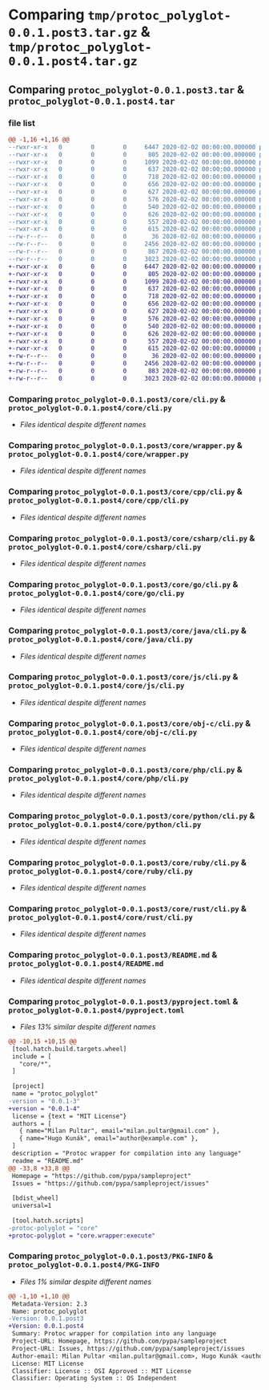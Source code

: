 # Comparing `tmp/protoc_polyglot-0.0.1.post3.tar.gz` & `tmp/protoc_polyglot-0.0.1.post4.tar.gz`

## Comparing `protoc_polyglot-0.0.1.post3.tar` & `protoc_polyglot-0.0.1.post4.tar`

### file list

```diff
@@ -1,16 +1,16 @@
--rwxr-xr-x   0        0        0     6447 2020-02-02 00:00:00.000000 protoc_polyglot-0.0.1.post3/core/cli.py
--rwxr-xr-x   0        0        0      805 2020-02-02 00:00:00.000000 protoc_polyglot-0.0.1.post3/core/wrapper.py
--rwxr-xr-x   0        0        0     1099 2020-02-02 00:00:00.000000 protoc_polyglot-0.0.1.post3/core/cpp/cli.py
--rwxr-xr-x   0        0        0      637 2020-02-02 00:00:00.000000 protoc_polyglot-0.0.1.post3/core/csharp/cli.py
--rwxr-xr-x   0        0        0      718 2020-02-02 00:00:00.000000 protoc_polyglot-0.0.1.post3/core/go/cli.py
--rwxr-xr-x   0        0        0      656 2020-02-02 00:00:00.000000 protoc_polyglot-0.0.1.post3/core/java/cli.py
--rwxr-xr-x   0        0        0      627 2020-02-02 00:00:00.000000 protoc_polyglot-0.0.1.post3/core/js/cli.py
--rwxr-xr-x   0        0        0      576 2020-02-02 00:00:00.000000 protoc_polyglot-0.0.1.post3/core/obj-c/cli.py
--rwxr-xr-x   0        0        0      540 2020-02-02 00:00:00.000000 protoc_polyglot-0.0.1.post3/core/php/cli.py
--rwxr-xr-x   0        0        0      626 2020-02-02 00:00:00.000000 protoc_polyglot-0.0.1.post3/core/python/cli.py
--rwxr-xr-x   0        0        0      557 2020-02-02 00:00:00.000000 protoc_polyglot-0.0.1.post3/core/ruby/cli.py
--rwxr-xr-x   0        0        0      615 2020-02-02 00:00:00.000000 protoc_polyglot-0.0.1.post3/core/rust/cli.py
--rw-r--r--   0        0        0       36 2020-02-02 00:00:00.000000 protoc_polyglot-0.0.1.post3/.gitignore
--rw-r--r--   0        0        0     2456 2020-02-02 00:00:00.000000 protoc_polyglot-0.0.1.post3/README.md
--rw-r--r--   0        0        0      867 2020-02-02 00:00:00.000000 protoc_polyglot-0.0.1.post3/pyproject.toml
--rw-r--r--   0        0        0     3023 2020-02-02 00:00:00.000000 protoc_polyglot-0.0.1.post3/PKG-INFO
+-rwxr-xr-x   0        0        0     6447 2020-02-02 00:00:00.000000 protoc_polyglot-0.0.1.post4/core/cli.py
+-rwxr-xr-x   0        0        0      805 2020-02-02 00:00:00.000000 protoc_polyglot-0.0.1.post4/core/wrapper.py
+-rwxr-xr-x   0        0        0     1099 2020-02-02 00:00:00.000000 protoc_polyglot-0.0.1.post4/core/cpp/cli.py
+-rwxr-xr-x   0        0        0      637 2020-02-02 00:00:00.000000 protoc_polyglot-0.0.1.post4/core/csharp/cli.py
+-rwxr-xr-x   0        0        0      718 2020-02-02 00:00:00.000000 protoc_polyglot-0.0.1.post4/core/go/cli.py
+-rwxr-xr-x   0        0        0      656 2020-02-02 00:00:00.000000 protoc_polyglot-0.0.1.post4/core/java/cli.py
+-rwxr-xr-x   0        0        0      627 2020-02-02 00:00:00.000000 protoc_polyglot-0.0.1.post4/core/js/cli.py
+-rwxr-xr-x   0        0        0      576 2020-02-02 00:00:00.000000 protoc_polyglot-0.0.1.post4/core/obj-c/cli.py
+-rwxr-xr-x   0        0        0      540 2020-02-02 00:00:00.000000 protoc_polyglot-0.0.1.post4/core/php/cli.py
+-rwxr-xr-x   0        0        0      626 2020-02-02 00:00:00.000000 protoc_polyglot-0.0.1.post4/core/python/cli.py
+-rwxr-xr-x   0        0        0      557 2020-02-02 00:00:00.000000 protoc_polyglot-0.0.1.post4/core/ruby/cli.py
+-rwxr-xr-x   0        0        0      615 2020-02-02 00:00:00.000000 protoc_polyglot-0.0.1.post4/core/rust/cli.py
+-rw-r--r--   0        0        0       36 2020-02-02 00:00:00.000000 protoc_polyglot-0.0.1.post4/.gitignore
+-rw-r--r--   0        0        0     2456 2020-02-02 00:00:00.000000 protoc_polyglot-0.0.1.post4/README.md
+-rw-r--r--   0        0        0      883 2020-02-02 00:00:00.000000 protoc_polyglot-0.0.1.post4/pyproject.toml
+-rw-r--r--   0        0        0     3023 2020-02-02 00:00:00.000000 protoc_polyglot-0.0.1.post4/PKG-INFO
```

### Comparing `protoc_polyglot-0.0.1.post3/core/cli.py` & `protoc_polyglot-0.0.1.post4/core/cli.py`

 * *Files identical despite different names*

### Comparing `protoc_polyglot-0.0.1.post3/core/wrapper.py` & `protoc_polyglot-0.0.1.post4/core/wrapper.py`

 * *Files identical despite different names*

### Comparing `protoc_polyglot-0.0.1.post3/core/cpp/cli.py` & `protoc_polyglot-0.0.1.post4/core/cpp/cli.py`

 * *Files identical despite different names*

### Comparing `protoc_polyglot-0.0.1.post3/core/csharp/cli.py` & `protoc_polyglot-0.0.1.post4/core/csharp/cli.py`

 * *Files identical despite different names*

### Comparing `protoc_polyglot-0.0.1.post3/core/go/cli.py` & `protoc_polyglot-0.0.1.post4/core/go/cli.py`

 * *Files identical despite different names*

### Comparing `protoc_polyglot-0.0.1.post3/core/java/cli.py` & `protoc_polyglot-0.0.1.post4/core/java/cli.py`

 * *Files identical despite different names*

### Comparing `protoc_polyglot-0.0.1.post3/core/js/cli.py` & `protoc_polyglot-0.0.1.post4/core/js/cli.py`

 * *Files identical despite different names*

### Comparing `protoc_polyglot-0.0.1.post3/core/obj-c/cli.py` & `protoc_polyglot-0.0.1.post4/core/obj-c/cli.py`

 * *Files identical despite different names*

### Comparing `protoc_polyglot-0.0.1.post3/core/php/cli.py` & `protoc_polyglot-0.0.1.post4/core/php/cli.py`

 * *Files identical despite different names*

### Comparing `protoc_polyglot-0.0.1.post3/core/python/cli.py` & `protoc_polyglot-0.0.1.post4/core/python/cli.py`

 * *Files identical despite different names*

### Comparing `protoc_polyglot-0.0.1.post3/core/ruby/cli.py` & `protoc_polyglot-0.0.1.post4/core/ruby/cli.py`

 * *Files identical despite different names*

### Comparing `protoc_polyglot-0.0.1.post3/core/rust/cli.py` & `protoc_polyglot-0.0.1.post4/core/rust/cli.py`

 * *Files identical despite different names*

### Comparing `protoc_polyglot-0.0.1.post3/README.md` & `protoc_polyglot-0.0.1.post4/README.md`

 * *Files identical despite different names*

### Comparing `protoc_polyglot-0.0.1.post3/pyproject.toml` & `protoc_polyglot-0.0.1.post4/pyproject.toml`

 * *Files 13% similar despite different names*

```diff
@@ -10,15 +10,15 @@
 [tool.hatch.build.targets.wheel]
 include = [
   "core/*",
 ]
 
 [project]
 name = "protoc_polyglot"
-version = "0.0.1-3"
+version = "0.0.1-4"
 license = {text = "MIT License"}
 authors = [
   { name="Milan Pultar", email="milan.pultar@gmail.com" },
   { name="Hugo Kunák", email="author@example.com" },
 ]
 description = "Protoc wrapper for compilation into any language"
 readme = "README.md"
@@ -33,8 +33,8 @@
 Homepage = "https://github.com/pypa/sampleproject"
 Issues = "https://github.com/pypa/sampleproject/issues"
 
 [bdist_wheel]
 universal=1
 
 [tool.hatch.scripts]
-protoc-polyglot = "core"
+protoc-polyglot = "core.wrapper:execute"
```

### Comparing `protoc_polyglot-0.0.1.post3/PKG-INFO` & `protoc_polyglot-0.0.1.post4/PKG-INFO`

 * *Files 1% similar despite different names*

```diff
@@ -1,10 +1,10 @@
 Metadata-Version: 2.3
 Name: protoc_polyglot
-Version: 0.0.1.post3
+Version: 0.0.1.post4
 Summary: Protoc wrapper for compilation into any language
 Project-URL: Homepage, https://github.com/pypa/sampleproject
 Project-URL: Issues, https://github.com/pypa/sampleproject/issues
 Author-email: Milan Pultar <milan.pultar@gmail.com>, Hugo Kunák <author@example.com>
 License: MIT License
 Classifier: License :: OSI Approved :: MIT License
 Classifier: Operating System :: OS Independent
```

